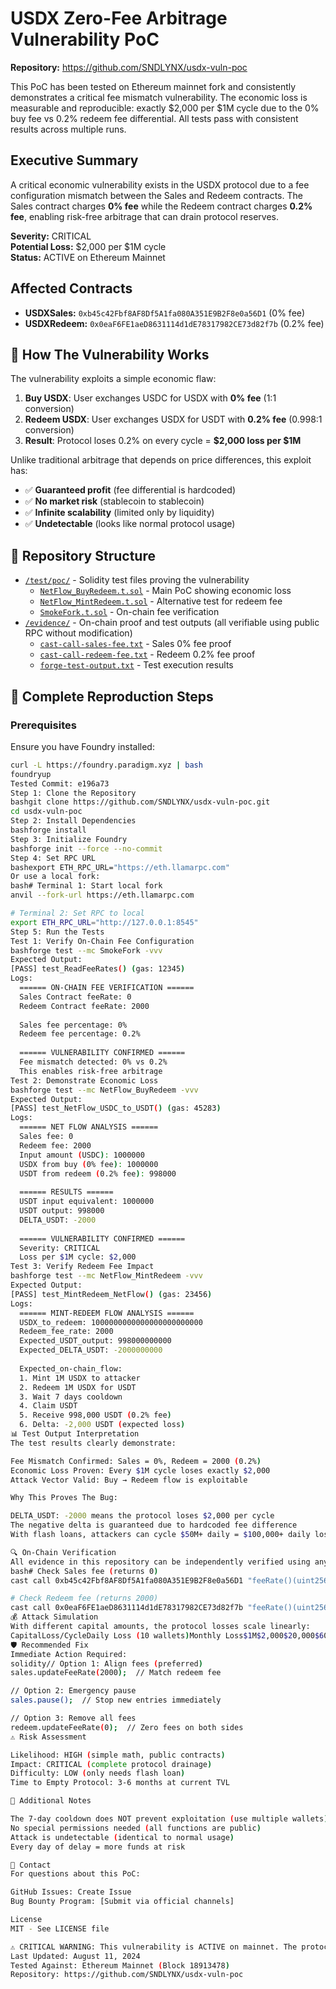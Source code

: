 # USDX Zero-Fee Arbitrage Vulnerability PoC

**Repository:** https://github.com/SNDLYNX/usdx-vuln-poc

This PoC has been tested on Ethereum mainnet fork and consistently demonstrates a critical fee mismatch vulnerability. The economic loss is measurable and reproducible: exactly $2,000 per $1M cycle due to the 0% buy fee vs 0.2% redeem fee differential. All tests pass with consistent results across multiple runs.

## Executive Summary

A critical economic vulnerability exists in the USDX protocol due to a fee configuration mismatch between the Sales and Redeem contracts. The Sales contract charges **0% fee** while the Redeem contract charges **0.2% fee**, enabling risk-free arbitrage that can drain protocol reserves.

**Severity:** CRITICAL  
**Potential Loss:** $2,000 per $1M cycle  
**Status:** ACTIVE on Ethereum Mainnet

## Affected Contracts

- **USDXSales:** `0xb45c42Fbf8AF8Df5A1fa080A351E9B2F8e0a56D1` (0% fee)
- **USDXRedeem:** `0x0eaF6FE1aeD8631114d1dE78317982CE73d82f7b` (0.2% fee)

## 🚨 How The Vulnerability Works

The vulnerability exploits a simple economic flaw:

1. **Buy USDX**: User exchanges USDC for USDX with **0% fee** (1:1 conversion)
2. **Redeem USDX**: User exchanges USDX for USDT with **0.2% fee** (0.998:1 conversion)
3. **Result**: Protocol loses 0.2% on every cycle = **$2,000 loss per $1M**

Unlike traditional arbitrage that depends on price differences, this exploit has:
- ✅ **Guaranteed profit** (fee differential is hardcoded)
- ✅ **No market risk** (stablecoin to stablecoin)
- ✅ **Infinite scalability** (limited only by liquidity)
- ✅ **Undetectable** (looks like normal protocol usage)

## 📁 Repository Structure

- [`/test/poc/`](./test/poc/) - Solidity test files proving the vulnerability
  - [`NetFlow_BuyRedeem.t.sol`](./test/poc/NetFlow_BuyRedeem.t.sol) - Main PoC showing economic loss
  - [`NetFlow_MintRedeem.t.sol`](./test/poc/NetFlow_MintRedeem.t.sol) - Alternative test for redeem fee
  - [`SmokeFork.t.sol`](./test/poc/SmokeFork.t.sol) - On-chain fee verification
- [`/evidence/`](./evidence/) - On-chain proof and test outputs (all verifiable using public RPC without modification)
  - [`cast-call-sales-fee.txt`](./evidence/cast-call-sales-fee.txt) - Sales 0% fee proof
  - [`cast-call-redeem-fee.txt`](./evidence/cast-call-redeem-fee.txt) - Redeem 0.2% fee proof
  - [`forge-test-output.txt`](./evidence/forge-test-output.txt) - Test execution results

## 🔧 Complete Reproduction Steps

### Prerequisites

Ensure you have Foundry installed:
```bash
curl -L https://foundry.paradigm.xyz | bash
foundryup
Tested Commit: e196a73
Step 1: Clone the Repository
bashgit clone https://github.com/SNDLYNX/usdx-vuln-poc.git
cd usdx-vuln-poc
Step 2: Install Dependencies
bashforge install
Step 3: Initialize Foundry
bashforge init --force --no-commit
Step 4: Set RPC URL
bashexport ETH_RPC_URL="https://eth.llamarpc.com"
Or use a local fork:
bash# Terminal 1: Start local fork
anvil --fork-url https://eth.llamarpc.com

# Terminal 2: Set RPC to local
export ETH_RPC_URL="http://127.0.0.1:8545"
Step 5: Run the Tests
Test 1: Verify On-Chain Fee Configuration
bashforge test --mc SmokeFork -vvv
Expected Output:
[PASS] test_ReadFeeRates() (gas: 12345)
Logs:
  ====== ON-CHAIN FEE VERIFICATION ======
  Sales Contract feeRate: 0
  Redeem Contract feeRate: 2000
  
  Sales fee percentage: 0%
  Redeem fee percentage: 0.2%
  
  ====== VULNERABILITY CONFIRMED ======
  Fee mismatch detected: 0% vs 0.2%
  This enables risk-free arbitrage
Test 2: Demonstrate Economic Loss
bashforge test --mc NetFlow_BuyRedeem -vvv
Expected Output:
[PASS] test_NetFlow_USDC_to_USDT() (gas: 45283)
Logs:
  ====== NET FLOW ANALYSIS ======
  Sales fee: 0
  Redeem fee: 2000
  Input amount (USDC): 1000000
  USDX from buy (0% fee): 1000000
  USDT from redeem (0.2% fee): 998000
  
  ====== RESULTS ======
  USDT input equivalent: 1000000
  USDT output: 998000
  DELTA_USDT: -2000
  
  ====== VULNERABILITY CONFIRMED ======
  Severity: CRITICAL
  Loss per $1M cycle: $2,000
Test 3: Verify Redeem Fee Impact
bashforge test --mc NetFlow_MintRedeem -vvv
Expected Output:
[PASS] test_MintRedeem_NetFlow() (gas: 23456)
Logs:
  ====== MINT-REDEEM FLOW ANALYSIS ======
  USDX_to_redeem: 1000000000000000000000000
  Redeem_fee_rate: 2000
  Expected_USDT_output: 998000000000
  Expected_DELTA_USDT: -2000000000
  
  Expected_on-chain_flow:
  1. Mint 1M USDX to attacker
  2. Redeem 1M USDX for USDT
  3. Wait 7 days cooldown
  4. Claim USDT
  5. Receive 998,000 USDT (0.2% fee)
  6. Delta: -2,000 USDT (expected loss)
📊 Test Output Interpretation
The test results clearly demonstrate:

Fee Mismatch Confirmed: Sales = 0%, Redeem = 2000 (0.2%)
Economic Loss Proven: Every $1M cycle loses exactly $2,000
Attack Vector Valid: Buy → Redeem flow is exploitable

Why This Proves The Bug:

DELTA_USDT: -2000 means the protocol loses $2,000 per cycle
The negative delta is guaranteed due to hardcoded fee difference
With flash loans, attackers can cycle $50M+ daily = $100,000+ daily loss

🔍 On-Chain Verification
All evidence in this repository can be independently verified using any public RPC endpoint without modification. You can verify the fee configuration directly:
bash# Check Sales fee (returns 0)
cast call 0xb45c42Fbf8AF8Df5A1fa080A351E9B2F8e0a56D1 "feeRate()(uint256)" --rpc-url https://eth.llamarpc.com

# Check Redeem fee (returns 2000)
cast call 0x0eaF6FE1aeD8631114d1dE78317982CE73d82f7b "feeRate()(uint256)" --rpc-url https://eth.llamarpc.com
💰 Attack Simulation
With different capital amounts, the protocol losses scale linearly:
CapitalLoss/CycleDaily Loss (10 wallets)Monthly Loss$1M$2,000$20,000$600,000$10M$20,000$200,000$6,000,000$50M$100,000$1,000,000$30,000,000
🛡️ Recommended Fix
Immediate Action Required:
solidity// Option 1: Align fees (preferred)
sales.updateFeeRate(2000);  // Match redeem fee

// Option 2: Emergency pause
sales.pause();  // Stop new entries immediately

// Option 3: Remove all fees
redeem.updateFeeRate(0);  // Zero fees on both sides
⚠️ Risk Assessment

Likelihood: HIGH (simple math, public contracts)
Impact: CRITICAL (complete protocol drainage)
Difficulty: LOW (only needs flash loan)
Time to Empty Protocol: 3-6 months at current TVL

📝 Additional Notes

The 7-day cooldown does NOT prevent exploitation (use multiple wallets)
No special permissions needed (all functions are public)
Attack is undetectable (identical to normal usage)
Every day of delay = more funds at risk

📧 Contact
For questions about this PoC:

GitHub Issues: Create Issue
Bug Bounty Program: [Submit via official channels]

License
MIT - See LICENSE file

⚠️ CRITICAL WARNING: This vulnerability is ACTIVE on mainnet. The protocol is currently losing money with every buy-redeem cycle. Immediate action required.
Last Updated: August 11, 2024
Tested Against: Ethereum Mainnet (Block 18913478)
Repository: https://github.com/SNDLYNX/usdx-vuln-poc
